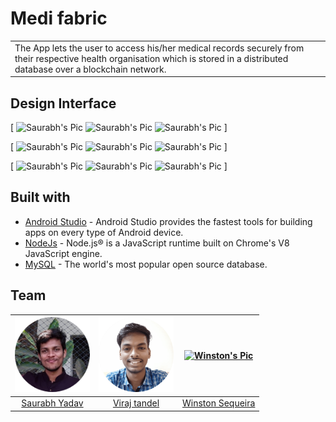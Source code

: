 # Medi fabric

<table>
<tr>
<td>
  The App lets the user to access his/her medical records securely from their respective health organisation which is stored in a distributed 
  database over a blockchain  network.
</td>
</tr>
</table>

## Design Interface

[
<img src="https://github.com/vraj72/Medi_Fabric/blob/master/images/s2.jpeg" alt="Saurabh's Pic" width="240">
<img src="https://github.com/vraj72/Medi_Fabric/blob/master/images/s1.jpeg" alt="Saurabh's Pic" width="240">
<img src="https://github.com/vraj72/Medi_Fabric/blob/master/images/s3.jpeg" alt="Saurabh's Pic" width="240">
]

[
<img src="https://github.com/vraj72/Medi_Fabric/blob/master/images/s4.jpeg" alt="Saurabh's Pic" width="240">
<img src="https://github.com/vraj72/Medi_Fabric/blob/master/images/s5.jpeg" alt="Saurabh's Pic" width="240">
<img src="https://github.com/vraj72/Medi_Fabric/blob/master/images/s6.jpeg" alt="Saurabh's Pic" width="240">
]

[
<img src="https://github.com/vraj72/Medi_Fabric/blob/master/images/s7.jpeg" alt="Saurabh's Pic" width="240">
<img src="https://github.com/vraj72/Medi_Fabric/blob/master/images/s8.jpeg" alt="Saurabh's Pic" width="240">
<img src="https://github.com/vraj72/Medi_Fabric/blob/master/images/s1.jpeg" alt="Saurabh's Pic" width="240">
]

## Built with 

- [Android Studio](https://developer.android.com/studio) - Android Studio provides the fastest tools for building apps on every type of Android device.
- [NodeJs](https://nodejs.org/en/) - Node.js® is a JavaScript runtime built on Chrome's V8 JavaScript engine.
- [MySQL](https://www.mysql.com) - The world's most popular open source database.

## Team

 [<img src="https://raw.githubusercontent.com/CSI-DBIT/CSI-ManagementSystem/master/Android/app/src/main/res/drawable/saurabh.png" alt="Saurabh's Pic" width="120">](https://github.com/survir44)| [<img src="https://raw.githubusercontent.com/CSI-DBIT/CSI-ManagementSystem/master/Android/app/src/main/res/drawable/viraj.png" alt="Viraj's Pic" width="120">](https://github.com/vraj72) |[<img src="https://github.com/vraj72/V-victory/blob/master/Project/public/images/IMG_20190809_142653.png" alt="Winston's Pic" width="120">](https://github.com/MarwinSequeira)
|:---:|:---:|:---:|
|[Saurabh Yadav](https://github.com/survir44) |[Viraj tandel](https://github.com/vraj72) |[Winston Sequeira](https://github.com/MarwinSequeira)
